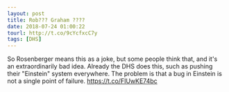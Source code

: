 ```yaml
---
layout: post
title: Rob??? Graham ????
date: 2018-07-24 01:00:22
tourl: http://t.co/9cYcfxcC7y
tags: [DHS]
---
```

So Rosenberger means this as a joke, but some people think that, and it's an extraordinarily bad idea. Already the DHS does this, such as pushing their "Einstein" system everywhere. The problem is that a bug in Einstein is not a single point of failure. https://t.co/FIUwKE74bc